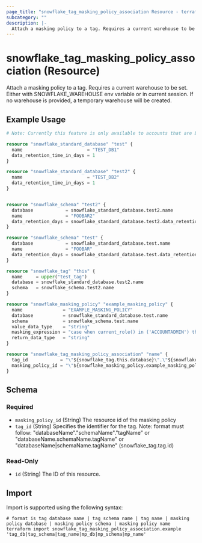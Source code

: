 ```yaml
---
page_title: "snowflake_tag_masking_policy_association Resource - terraform-provider-snowflake"
subcategory: ""
description: |-
  Attach a masking policy to a tag. Requires a current warehouse to be set. Either with SNOWFLAKE_WAREHOUSE env variable or in current session. If no warehouse is provided, a temporary warehouse will be created.
---
```


# snowflake_tag_masking_policy_association (Resource)

Attach a masking policy to a tag. Requires a current warehouse to be set. Either with SNOWFLAKE_WAREHOUSE env variable or in current session. If no warehouse is provided, a temporary warehouse will be created.

## Example Usage

```terraform
# Note: Currently this feature is only available to accounts that are Enterprise Edition (or higher)

resource "snowflake_standard_database" "test" {
  name                        = "TEST_DB1"
  data_retention_time_in_days = 1
}

resource "snowflake_standard_database" "test2" {
  name                        = "TEST_DB2"
  data_retention_time_in_days = 1
}


resource "snowflake_schema" "test2" {
  database            = snowflake_standard_database.test2.name
  name                = "FOOBAR2"
  data_retention_days = snowflake_standard_database.test2.data_retention_time_in_days
}

resource "snowflake_schema" "test" {
  database            = snowflake_standard_database.test.name
  name                = "FOOBAR"
  data_retention_days = snowflake_standard_database.test.data_retention_time_in_days
}

resource "snowflake_tag" "this" {
  name     = upper("test_tag")
  database = snowflake_standard_database.test2.name
  schema   = snowflake_schema.test2.name
}

resource "snowflake_masking_policy" "example_masking_policy" {
  name               = "EXAMPLE_MASKING_POLICY"
  database           = snowflake_standard_database.test.name
  schema             = snowflake_schema.test.name
  value_data_type    = "string"
  masking_expression = "case when current_role() in ('ACCOUNTADMIN') then val else sha2(val, 512) end"
  return_data_type   = "string"
}

resource "snowflake_tag_masking_policy_association" "name" {
  tag_id            = "\"${snowflake_tag.this.database}\".\"${snowflake_tag.this.schema}\".\"${snowflake_tag.this.name}\""
  masking_policy_id = "\"${snowflake_masking_policy.example_masking_policy.database}\".\"${snowflake_masking_policy.example_masking_policy.schema}\".\"${snowflake_masking_policy.example_masking_policy.name}\""
}
```

<!-- schema generated by tfplugindocs -->
## Schema

### Required

- `masking_policy_id` (String) The resource id of the masking policy
- `tag_id` (String) Specifies the identifier for the tag. Note: format must follow: "databaseName"."schemaName"."tagName" or "databaseName.schemaName.tagName" or "databaseName|schemaName.tagName" (snowflake_tag.tag.id)

### Read-Only

- `id` (String) The ID of this resource.

## Import

Import is supported using the following syntax:

```shell
# format is tag database name | tag schema name | tag name | masking policy database | masking policy schema | masking policy name
terraform import snowflake_tag_masking_policy_association.example 'tag_db|tag_schema|tag_name|mp_db|mp_schema|mp_name'
```
